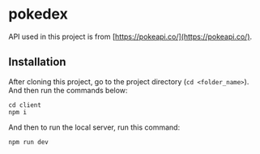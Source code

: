 # pokedex

API used in this project is from [https://pokeapi.co/](https://pokeapi.co/).

## Installation

After cloning this project, go to the project directory (`cd <folder_name>`). And then run the commands below:

```
cd client
npm i
```

And then to run the local server, run this command:

```
npm run dev
```
